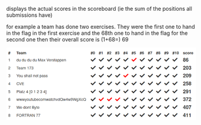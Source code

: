 displays the actual scores in the scoreboard (ie the sum of the positions all submissions have)

for example a team has done two exercises. They were the first one to hand in the flag in the first exercise and the 68th one to hand in the flag for the second one then their overall score is (1+68=) 69

![screenshot](screenshot.png)